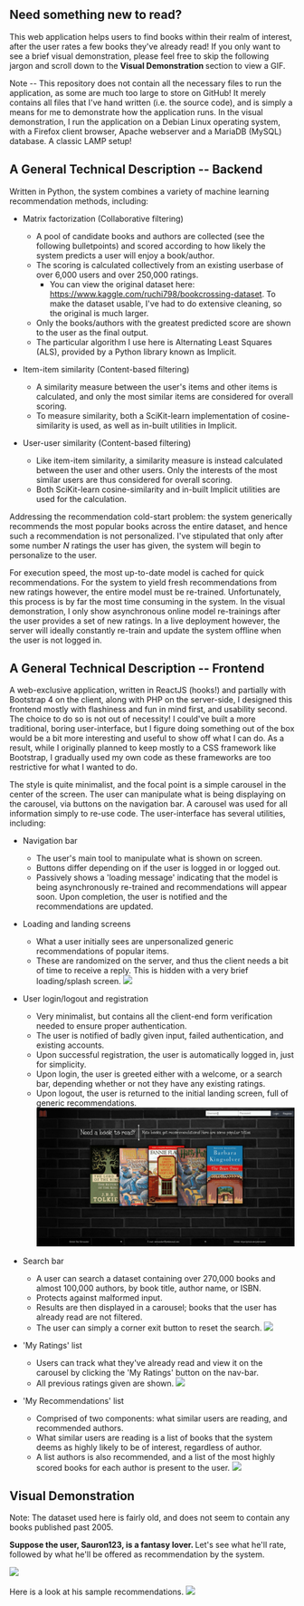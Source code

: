 <b> Need something new to read? </b>
-
<p>This web application helps users to find books within their realm of interest, after the user rates a few books they've already read! If you only want to see a brief visual demonstration, please feel free to skip the following jargon and scroll down to the <b> Visual Demonstration </b> section to view a GIF.</p>


Note -- This repository does not contain all the necessary files to run the application, as some are much too large to store on GitHub! It merely contains all files that I've hand written (i.e. the source code), and is simply a means for me to demonstrate how the application runs. In the visual demonstration, I run the application on a Debian Linux operating system, with a Firefox client browser, Apache webserver and a MariaDB (MySQL) database. A classic LAMP setup!

<b> A General Technical Description -- Backend </b>
-
Written in Python, the system combines a variety of machine learning recommendation methods, including:
- Matrix factorization (Collaborative filtering)
    - A pool of candidate books and authors are collected (see the following bulletpoints) and scored according to how likely the system predicts a user will enjoy a book/author.
    - The scoring is calculated collectively from an existing userbase of over 6,000 users and over 250,000 ratings. 
      - You can view the original dataset here: https://www.kaggle.com/ruchi798/bookcrossing-dataset. To make the dataset usable, I've had to do extensive cleaning, so the original is much larger.
    - Only the books/authors with the greatest predicted score are shown to the user as the final output.
    - The particular algorithm I use here is Alternating Least Squares (ALS), provided by a Python library known as Implicit.

- Item-item similarity (Content-based filtering)
    - A similarity measure between the user's items and other items is calculated, and only the most similar items are considered for overall scoring.
    - To measure similarity, both a SciKit-learn implementation of cosine-similarity is used, as well as in-built utilities in Implicit.

- User-user similarity (Content-based filtering)
    - Like item-item similarity, a similarity measure is instead calculated between the user and other users. Only the interests of the most similar users are thus considered for overall scoring.
    - Both SciKit-learn cosine-similarity and in-built Implicit utilities are used for the calculation.
    
 Addressing the recommendation cold-start problem: the system generically recommends the most popular books across the entire dataset, and hence such a recommendation is not personalized. I've stipulated that only after some number <i>N</i> ratings the user has given, the system will begin to personalize to the user.
 
For execution speed, the most up-to-date model is cached for quick recommendations. For the system to yield fresh recommendations from new ratings however, the entire model must be re-trained. Unfortunately, this process is by far the most time consuming in the system. In the visual demonstration, I only show asynchronous online model re-trainings after the user provides a set of new ratings. In a live deployment however, the server will ideally constantly re-train and update the system offline when the user is not logged in.

<b> A General Technical Description -- Frontend </b>
-
A web-exclusive application, written in ReactJS (hooks!) and partially with Bootstrap 4 on the client, along with PHP on the server-side, I designed this frontend mostly with flashiness and fun in mind first, and usability second. The choice to do so is not out of necessity! I could've built a more traditional, boring user-interface, but I figure doing something out of the box would be a bit more interesting and useful to show off what I can do. As a result, while I originally planned to keep mostly to a CSS framework like Bootstrap, I gradually used my own code as these frameworks are too restrictive for what I wanted to do.

The style is quite minimalist, and the focal point is a simple carousel in the center of the screen. The user can manipulate what is being displaying on the carousel, via buttons on the navigation bar. A carousel was used for all information simply to re-use code. The user-interface has several utilities, including:

- Navigation bar
  - The user's main tool to manipulate what is shown on screen.
  - Buttons differ depending on if the user is logged in or logged out.
  - Passively shows a 'loading message' indicating that the model is being asynchronously re-trained and recommendations will appear soon. Upon completion, the user is notified and the recommendations are updated.

- Loading and landing screens
  - What a user initially sees are unpersonalized generic recommendations of popular items.
  - These are randomized on the server, and thus the client needs a bit of time to receive a reply. This is hidden with a very brief loading/splash screen.
  ![](gifs/landing.gif)
  
- User login/logout and registration
  - Very minimalist, but contains all the client-end form verification needed to ensure proper authentication.
  - The user is notified of badly given input, failed authentication, and existing accounts.
  - Upon successful registration, the user is automatically logged in, just for simplicity.
  - Upon login, the user is greeted either with a welcome, or a search bar, depending whether or not they have any existing ratings.
  - Upon logout, the user is returned to the initial landing screen, full of generic recommendations.
  ![](gifs/navbar.gif)

- Search bar
  - A user can search a dataset containing over 270,000 books and almost 100,000 authors, by book title, author name, or ISBN.
  - Protects against malformed input.
  - Results are then displayed in a carousel; books that the user has already read are not filtered.
  - The user can simply a corner exit button to reset the search.
  ![](gifs/search.gif)


- 'My Ratings' list
  - Users can track what they've already read and view it on the carousel by clicking the 'My Ratings' button on the nav-bar.
  - All previous ratings given are shown.
  ![](gifs/ratings.gif)

- 'My Recommendations' list
  - Comprised of two components: what similar users are reading, and recommended authors.
  - What similar users are reading is a list of books that the system deems as highly likely to be of interest, regardless of author.
  - A list authors is also recommended, and a list of the most highly scored books for each author is present to the user.
  ![](gifs/recommend.gif)

<b> Visual Demonstration </b>
-
Note: The dataset used here is fairly old, and does not seem to contain any books published past 2005.

<b> Suppose the user, Sauron123, is a fantasy lover. </b>
Let's see what he'll rate, followed by what he'll be offered as recommendation by the system.

![](gifs/fantasy.gif)

Here is a look at his sample recommendations.
![](gifs/fantasy2.gif)
